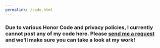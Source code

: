 ```yaml
---
permalink: /code.html
---
```

### Due to various Honor Code and privacy policies, I currently cannot post any of my code here. Please [send me a request](sandro-gaiarin.github.io/contact) and we'll make sure you can take a look at my work!
